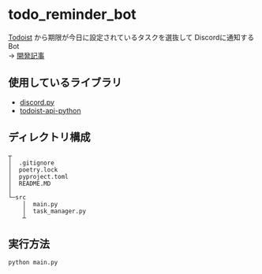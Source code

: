 # todo_reminder_bot
[Todoist]([Todoist]) から期限が今日に設定されているタスクを選抜して
Discordに通知するBot  
$\rightarrow$ [開発記事]([article])

## 使用しているライブラリ
- [discord.py]([discord.py])
- [todoist-api-python]([todoist-api-python])

## ディレクトリ構成
```
┬
│  .gitignore
│  poetry.lock
│  pyproject.toml
│  README.MD
│  
└─src
    │  main.py
    │  task_manager.py
    ┴
```

## 実行方法
```
python main.py
```

[Todoist]:https://todoist.com/ja
[article]:https://esa-pages.io/p/sharing/19485/posts/15/e201cf1359bd9cbc3561.html
[discord.py]:https://discordpy.readthedocs.io/ja/latest/index.html
[todoist-api-python]:https://developer.todoist.com/guides/#developing-with-todoist
